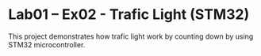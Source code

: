 # Lab01 – Ex02 - Trafic Light (STM32)

This project demonstrates how trafic light work by counting down by using STM32 microcontroller.